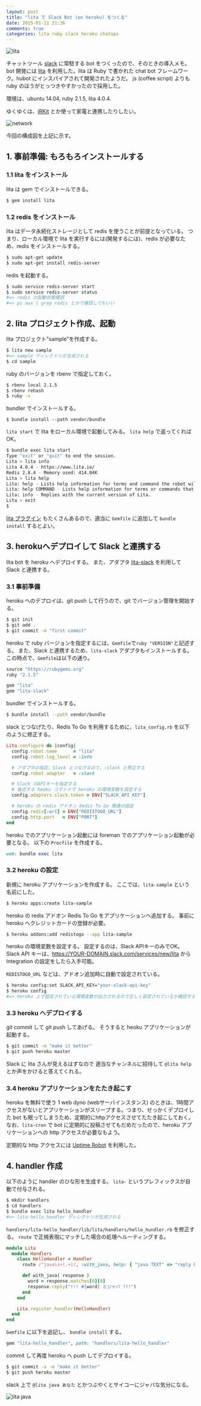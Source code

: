 ```yaml
---
layout: post
title: "lita で Slack Bot (on heroku) をつくる"
date: 2015-01-11 21:36
comments: true
categories: lita ruby slack heroku chatops
---
```

![lita](https://www.lita.io/assets/lita-94f070fbb79e8ec62cc7a21ca39f8448.png)

チャットツール [slack](https://slack.com/) に常駐する bot をつくったので、そのときの導入メモ。
bot 開発には [lita](https://www.lita.io/) を利用した。lita は Ruby で書かれた chat bot フレームワーク。hubot にインスパイアされて開発されたようだ。
js (coffee script) よりも ruby のほうがとっつきやすかったので採用した。


環境は、ubuntu 14.04, ruby 2.1.5, lita 4.0.4.


ゆくゆくは、[iRKit](http://www.amazon.co.jp/gp/product/B00H91KK26/ref=as_li_ss_tl?ie=UTF8&camp=247&creative=7399&creativeASIN=B00H91KK26&linkCode=as2&tag=mmtmkt-22) とか使って家電と連携したりしたい。

<!-- more  -->

![network](/images/20150111_lita/lita.png)

今回の構成図を上記に示す。

## 1. 事前準備: もろもろインストールする

### 1.1 lita をインストール


lita は gem でインストールできる。

```sh
$ gem install lita
```


### 1.2 redis をインストール

lita はデータ永続化ストレージとして redis を使うことが前提となっている。
つまり、ローカル環境で lita を実行するには(開発するには)、redis が必要なため、redis をインストールする。

```sh
$ sudo apt-get update
$ sudo apt-get install redis-server
```

redis を起動する。

```sh
$ sudo service redis-server start
$ sudo service redis-server status
#=> redis の起動状態確認
#=> ps aux | grep redis とかで確認してもいい
```


## 2. lita プロジェクト作成、起動

lita プロジェクト"sample"を作成する。

```sh
$ lita new sample
#=> sample ディレクトリが生成される
$ cd sample
```

ruby のバージョンを rbenv で指定しておく。

```sh
$ rbenv local 2.1.5
$ rbenv rehash
$ ruby -v
```

bundler でインストールする。

```
$ bundle install --path vendor/bundle
```


`lita start` で lita をローカル環境で起動してみる。
`lita help` で返ってくればOK。

```sh
$ bundle exec lita start
Type "exit" or "quit" to end the session.
Lita > lita info
Lita 4.0.4 - https://www.lita.io/
Redis 2.8.4 - Memory used: 414.04K
Lita > lita help
Lita: help - Lists help information for terms and command the robot will respond to.
Lita: help COMMAND - Lists help information for terms or commands that begin with COMMAND.
Lita: info - Replies with the current version of Lita.
Lita > exit
$ 
```

[lita プラグイン](https://www.lita.io/plugins) もたくさんあるので、適当に `Gemfile` に追加して `bundle install` するとよい。



## 3. herokuへデプロイして Slack と連携する

lita bot を heroku へデプロイする。
また、アダプタ [lita-slack](https://github.com/kenjij/lita-slack) を利用して Slack と連携する。


### 3.1 事前準備

heroku へのデプロイは、git push して行うので、git でバージョン管理を開始する。

```sh
$ git init
$ git add .
$ git commit -m "first commit"
```

heroku で ruby バージョンを指定するには、`Gemfile`で`ruby "VERSION"`と記述する。
また、Slack と連携するため、`lita-slack` アダプタもインストールする。
この時点で、`Gemfile`は以下の通り。

```ruby
source "https://rubygems.org"
ruby "2.1.5"

gem "lita"
gem "lita-slack"
```

bundler でインストールする。

```sh
$ bundle install --path vendor/bundle
```

slack とつなげたり、Redis To Go を利用するために、`lita_config.rb` を以下のように修正する。

```ruby
Lita.configure do |config|
  config.robot.name      = "lita"
  config.robot.log_level = :info

  # アダプタの指定。Slack とつなげるので、:slack と修正する
  config.robot.adapter   = :slack

  # Slack のAPIキーを指定する
  # 後述する heoku コマンドで heroku の環境変数を設定する
  config.adapters.slack.token = ENV["SLACK_API_KEY"]

  # heroku の redis アドオン Redis To Go 関連の設定
  config.redis[:url] = ENV["REDISTOGO_URL"]
  config.http.port   = ENV["PORT"]
end
```

heroku でのアプリケーション起動には foreman でのアプリケーション起動が必要となる。
以下の `Procfile` を作成する。

```ruby
web: bundle exec lita
```


### 3.2 heroku の設定

新規に heroku アプリケーションを作成する。
ここでは、`lita-sample` という名前にした。

```sh
$ heroku apps:create lita-sample
```

heroku の redis アドオン Redis To Go をアプリケーションへ追加する。
事前に heroku へクレジットカードの登録が必要。

```sh
$ heroku addons:add redistogo --app lita-sample
```

heroku の環境変数を設定する。
設定するのは、Slack APIキーのみでOK。
Slack API キーは、https://YOUR-DOMAIN.slack.com/services/new/lita から Integration の設定をしたら入手可能。

`REDISTOGO_URL` などは、アドオン追加時に自動で設定されている。

```sh
$ heroku config:set SLACK_API_KEY="your-slack-api-key"
$ heroku config
#=> heroku 上で設定されている環境変数が出力されるので正しく設定されているか確認する
```


### 3.3 heroku へデプロイする

git commit して git push してあげる。
そうすると heoku アプリケーションが起動する。

```sh
$ git commit -m "make it better"
$ git push heroku master
```

Slack に lita さんが見えるはずなので 適当なチャンネルに招待して `@lita help` とか声をかけると答えてくれる。


### 3.4 heroku アプリケーションをたたき起こす

heroku を無料で使う 1 web dyno (webサーバインスタンス) のときは、1時間アクセスがないとアプリケーションがスリープする。つまり、せっかくデプロイした bot も眠ってしまうため、定期的にhttpアクセスさせてたたき起こしておく。
なお、`lita-cron` で bot に定期的に投稿させてもだめだったので、heroku アプリケーションへの http アクセスが必要なもよう。

定期的な http アクセスには [Uptime Robot](http://uptimerobot.com/) を利用した。



## 4. handler 作成

以下のように handler のひな形を生成する。
`lita-` というプレフィックスが自動で付与される。

```sh
$ mkdir handlers
$ cd handlers
$ bundle exec lita hello_handler
#=> lita-hello_handler ディレクトリが生成される
```

`handlers/lita-hello_handler/lib/lita/handlers/hello_hundler.rb` を修正する。
`route` で正規表現にマッチした場合の処理へルーティングする。


```ruby
module Lita
  module Handlers
    class HelloHandler < Handler
      route /^java\s+(.+)/, :with_java, help: { "java TEXT" => "reply back with java." }

      def with_java( response )
        word = response.matches[0][0]
        response.reply("!!! #{word} とジャバ !!!")
      end
    end

    Lita.register_handler(HelloHandler)
  end
end
```

`Gemfile` に以下を追記し、 `bundle install` する。

```ruby
gem "lita-hello_handler", path: "handlers/lita-hello_handler"
```

commit して再度 heroku へ push してデプロイする。

```sh
$ git commit -a -m "make it better"
$ git push heroku master
```

slack 上で `@lita java あなた` とかつぶやくとサイコーにジャバな気分になる。

![lita java](/images/20150111_lita/slack_lita.png)




